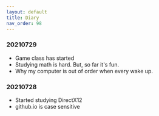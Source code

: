 ```yaml
---
layout: default
title: Diary
nav_order: 98
---
```


### 20210729

* Game class has started
* Studying math is hard. But, so far it's fun.
* Why my computer is out of order when every wake up.

### 20210728

* Started studying DirectX12
* github.io is case sensitive
